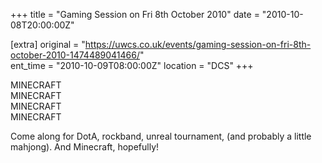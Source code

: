 +++
title = "Gaming Session on Fri 8th October 2010"
date = "2010-10-08T20:00:00Z"

[extra]
original = "https://uwcs.co.uk/events/gaming-session-on-fri-8th-october-2010-1474489041466/"    
ent_time = "2010-10-09T08:00:00Z"
location = "DCS"
+++

MINECRAFT  
MINECRAFT  
MINECRAFT  
MINECRAFT

Come along for DotA, rockband, unreal tournament, (and probably a little mahjong). And Minecraft, hopefully\!

